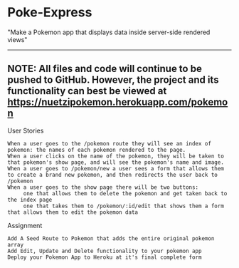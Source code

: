 # Poke-Express
 "Make a Pokemon app that displays data inside server-side rendered views"
 
-----------------------------------
NOTE: All files and code will continue to be pushed to GitHub. However, the project and its functionality can best be viewed at https://nuetzipokemon.herokuapp.com/pokemon
-----------------------------------

User Stories

    When a user goes to the /pokemon route they will see an index of pokemon: the names of each pokemon rendered to the page.
    When a user clicks on the name of the pokemon, they will be taken to that pokemon's show page, and will see the pokemon's name and image.
    When a user goes to /pokemon/new a user sees a form that allows them to create a brand new pokemon, and then redirects the user back to /pokemon
    When a user goes to the show page there will be two buttons:
         one that allows them to delete the pokemon and get taken back to the index page
         one that takes them to /pokemon/:id/edit that shows them a form that allows them to edit the pokemon data



Assignment

    Add A Seed Route to Pokemon that adds the entire original pokemon array
    Add Edit, Update and Delete functionality to your pokemon app
    Deploy your Pokemon App to Heroku at it's final complete form
